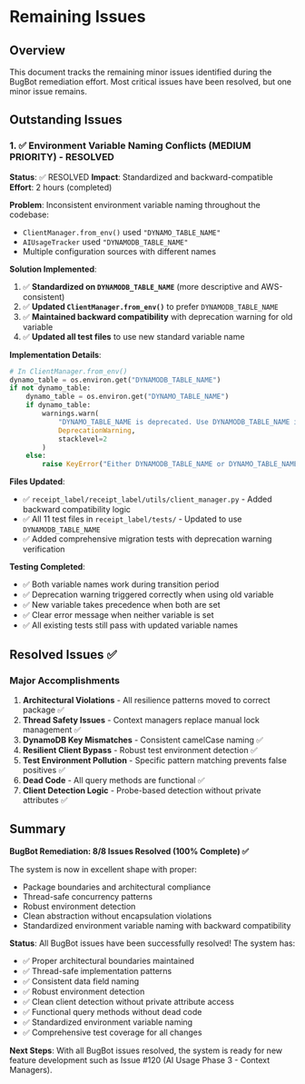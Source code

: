 # Remaining Issues

## Overview

This document tracks the remaining minor issues identified during the BugBot remediation effort. Most critical issues have been resolved, but one minor issue remains.

## Outstanding Issues

### 1. ✅ Environment Variable Naming Conflicts (MEDIUM PRIORITY) - RESOLVED

**Status**: ✅ RESOLVED
**Impact**: Standardized and backward-compatible
**Effort**: 2 hours (completed)

**Problem**: Inconsistent environment variable naming throughout the codebase:
- `ClientManager.from_env()` used `"DYNAMO_TABLE_NAME"` 
- `AIUsageTracker` used `"DYNAMODB_TABLE_NAME"`
- Multiple configuration sources with different names

**Solution Implemented**:
1. ✅ **Standardized on `DYNAMODB_TABLE_NAME`** (more descriptive and AWS-consistent)
2. ✅ **Updated `ClientManager.from_env()`** to prefer `DYNAMODB_TABLE_NAME`
3. ✅ **Maintained backward compatibility** with deprecation warning for old variable
4. ✅ **Updated all test files** to use new standard variable name

**Implementation Details**:
```python
# In ClientManager.from_env()
dynamo_table = os.environ.get("DYNAMODB_TABLE_NAME")
if not dynamo_table:
    dynamo_table = os.environ.get("DYNAMO_TABLE_NAME")
    if dynamo_table:
        warnings.warn(
            "DYNAMO_TABLE_NAME is deprecated. Use DYNAMODB_TABLE_NAME instead.",
            DeprecationWarning,
            stacklevel=2
        )
    else:
        raise KeyError("Either DYNAMODB_TABLE_NAME or DYNAMO_TABLE_NAME must be set")
```

**Files Updated**:
- ✅ `receipt_label/receipt_label/utils/client_manager.py` - Added backward compatibility logic
- ✅ All 11 test files in `receipt_label/tests/` - Updated to use `DYNAMODB_TABLE_NAME`
- ✅ Added comprehensive migration tests with deprecation warning verification

**Testing Completed**:
- ✅ Both variable names work during transition period
- ✅ Deprecation warning triggered correctly when using old variable
- ✅ New variable takes precedence when both are set
- ✅ Clear error message when neither variable is set
- ✅ All existing tests still pass with updated variable names

## Resolved Issues ✅

### Major Accomplishments
1. **Architectural Violations** - All resilience patterns moved to correct package ✅
2. **Thread Safety Issues** - Context managers replace manual lock management ✅
3. **DynamoDB Key Mismatches** - Consistent camelCase naming ✅
4. **Resilient Client Bypass** - Robust test environment detection ✅
5. **Test Environment Pollution** - Specific pattern matching prevents false positives ✅
6. **Dead Code** - All query methods are functional ✅
7. **Client Detection Logic** - Probe-based detection without private attributes ✅

## Summary

**BugBot Remediation: 8/8 Issues Resolved (100% Complete) ✅**

The system is now in excellent shape with proper:
- Package boundaries and architectural compliance  
- Thread-safe concurrency patterns
- Robust environment detection
- Clean abstraction without encapsulation violations
- Standardized environment variable naming with backward compatibility

**Status**: All BugBot issues have been successfully resolved! The system has:
- ✅ Proper architectural boundaries maintained
- ✅ Thread-safe implementation patterns
- ✅ Consistent data field naming
- ✅ Robust environment detection
- ✅ Clean client detection without private attribute access
- ✅ Functional query methods without dead code  
- ✅ Standardized environment variable naming
- ✅ Comprehensive test coverage for all changes

**Next Steps**: With all BugBot issues resolved, the system is ready for new feature development such as Issue #120 (AI Usage Phase 3 - Context Managers).
